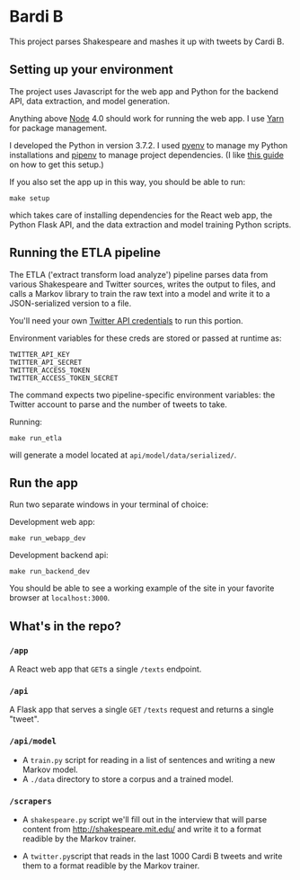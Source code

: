 # Bardi B

This project parses Shakespeare and mashes it up with tweets by Cardi B.

## Setting up your environment

The project uses Javascript for the web app and Python for the backend API, data extraction, and model generation.

Anything above [Node](https://nodejs.org/en/download/) 4.0 should work for running the web app. I use [Yarn](https://yarnpkg.com/lang/en/docs/install/#mac-stable) for package management.

I developed the Python in version 3.7.2. I used [pyenv](https://github.com/pyenv/pyenv) to manage my Python installations and [pipenv](https://docs.pipenv.org/en/latest/install/) to manage project dependencies. (I like [this guide](https://hackernoon.com/reaching-python-development-nirvana-bb5692adf30c) on how to get this setup.)


If you also set the app up in this way, you should be able to run:

```
make setup
```

which takes care of installing dependencies for the React web app, the Python Flask API, and the data extraction and model training Python scripts.

## Running the ETLA pipeline

The ETLA ('extract transform load analyze') pipeline parses data from various Shakespeare and Twitter sources, writes the output to files, and calls a Markov library to train the raw text into a model and write it to a JSON-serialized version to a file.

You'll need your own [Twitter API credentials](https://developer.twitter.com/en/apply-for-access.html) to run this portion.

Environment variables for these creds are stored or passed at runtime as: 

```
TWITTER_API_KEY
TWITTER_API_SECRET
TWITTER_ACCESS_TOKEN
TWITTER_ACCESS_TOKEN_SECRET
```


The command expects two pipeline-specific environment variables: the Twitter account to parse and the number of tweets to take.

Running:

```
make run_etla
```

will generate a model located at `api/model/data/serialized/`.

## Run the app

Run two separate windows in your terminal of choice:

Development web app:
```
make run_webapp_dev
```

Development backend api:

```
make run_backend_dev
```

You should be able to see a working example of the site in your favorite browser at `localhost:3000`.

## What's in the repo?

### `/app`
A React web app that `GET`s a single `/texts` endpoint.

### `/api`
A Flask app that serves a single `GET` `/texts` request and returns a single "tweet".

### `/api/model`
* A `train.py` script for reading in a list of sentences and writing a new Markov model.
* A `./data` directory to store a corpus and a trained model.


### `/scrapers`

* A `shakespeare.py` script we'll fill out in the interview that will parse content from http://shakespeare.mit.edu/ and write it to a format readible by the Markov trainer.

* A `twitter.py`script that reads in the last 1000 Cardi B tweets and write them to a format readible by the Markov trainer.
